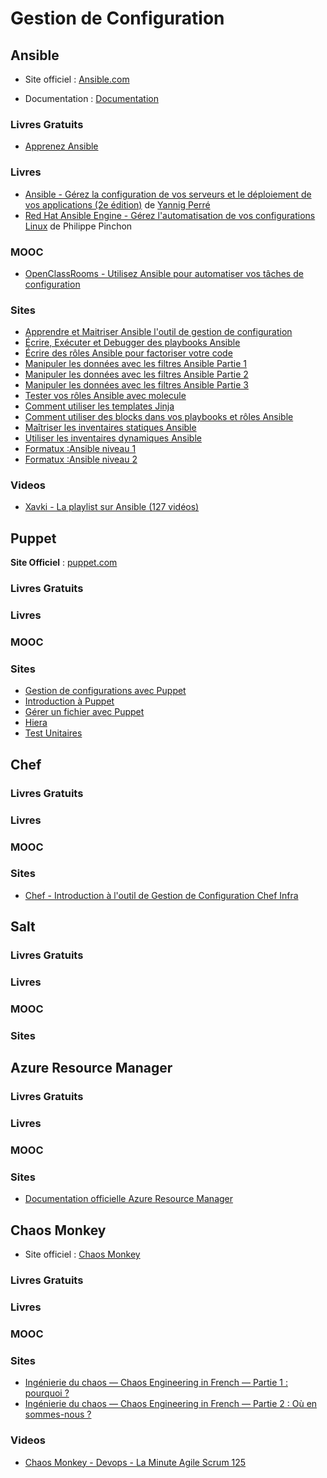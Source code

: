 # Gestion de Configuration

## Ansible

* Site officiel : [Ansible.com](https://www.ansible.com/)

* Documentation : [Documentation](https://docs.ansible.com/ansible/latest/index.html)

### Livres Gratuits

* [Apprenez Ansible](https://riptutorial.com/Download/ansible-fr.pdf)

### Livres

* [Ansible - Gérez la configuration de vos serveurs et le déploiement de vos
  applications (2e édition)](https://amzn.to/3EpmxBp) de [Yannig
  Perré](https://twitter.com/YannigPerre)
* [Red Hat Ansible Engine - Gérez l'automatisation de vos configurations
  Linux](https://amzn.to/3fP937I) de Philippe Pinchon

### MOOC

* [OpenClassRooms - Utilisez Ansible pour automatiser vos tâches de configuration](https://openclassrooms.com/fr/courses/2035796-utilisez-ansible-pour-automatiser-vos-taches-de-configuration)

### Sites

* [Apprendre et Maitriser Ansible l'outil de gestion de configuration](http://blog.stephane-robert.info/post/introduction-ansible/)
* [Écrire, Exécuter et Debugger des playbooks Ansible](https://blog.stephane-robert.info/post/ecriture-de-playbooks-ansible/)
* [Écrire des rôles Ansible pour factoriser votre code](https://blog.stephane-robert.info/post/ansible-ecrire-roles/)
* [Manipuler les données avec les filtres Ansible Partie 1](https://blog.stephane-robert.info/post/ansible-filtres-advanced/)
* [Manipuler les données avec les filtres Ansible Partie 2](https://blog.stephane-robert.info/post/ansible-filtres-advanced-2/)
* [Manipuler les données avec les filtres Ansible Partie 3](https://blog.stephane-robert.info/post/ansible-filtres-advanced-3/)
* [Tester vos rôles Ansible avec molecule](https://blog.stephane-robert.info/post/ansible-molecule/)
* [Comment utiliser les templates Jinja](https://blog.stephane-robert.info/post/ansible-template-jinja/)
* [Comment utiliser des blocks dans vos playbooks et rôles Ansible](https://blog.stephane-robert.info/post/ansible-blocks/)
* [Maîtriser les inventaires statiques Ansible](https://blog.stephane-robert.info/post/ansible-inventaire-static-precedence-tips/)
* [Utiliser les inventaires dynamiques Ansible](https://blog.stephane-robert.info/post/ansible-inventaire-dynamique-vagrant/)
* [Formatux :Ansible niveau 1](https://www.formatux.fr/formatux-devops/module-020-ansible-niveau1/index.html)
* [Formatux :Ansible niveau 2](https://www.formatux.fr/formatux-devops/module-021-ansible-niveau2/index.html)

### Videos

* [Xavki - La playlist sur Ansible (127 vidéos)](https://www.youtube.com/playlist?list=PLn6POgpklwWoCpLKOSw3mXCqbRocnhrh-)

## Puppet

**Site Officiel** : [puppet.com](https://puppet.com/)

### Livres Gratuits

### Livres

### MOOC

### Sites

* [Gestion de configurations avec Puppet](https://www.formatux.fr/formatux-devops/module-010-puppet/index.html)
* [Introduction à Puppet](https://blog.stephane-robert.info/post/introduction-puppet/)
* [Gérer un fichier avec Puppet](https://blog.engineering.publicissapient.fr/2014/01/20/puppet-recipes-01-gerer-un-fichier-avec-puppet/)
* [Hiera](https://blog.engineering.publicissapient.fr/2014/02/19/puppet-recipes-02-hiera/)
* [Test Unitaires](https://blog.engineering.publicissapient.fr/2014/05/21/puppet-recipes-03-tests-unitaires/)

## Chef

### Livres Gratuits

### Livres

### MOOC

### Sites

* [Chef - Introduction à l'outil de Gestion de Configuration Chef Infra](http://localhost:1313/post/introduction-chef-solo/)

## Salt

### Livres Gratuits

### Livres

### MOOC

### Sites

## Azure Resource Manager

### Livres Gratuits

### Livres

### MOOC

### Sites

* [Documentation officielle Azure Resource Manager](https://learn.microsoft.com/fr-fr/azure/azure-resource-manager/management/)

## Chaos Monkey

* Site officiel : [Chaos Monkey](https://netflix.github.io/chaosmonkey/)

### Livres Gratuits

### Livres

### MOOC

### Sites

* [Ingénierie du chaos — Chaos Engineering in French — Partie 1 : pourquoi ?](https://medium.com/@crochefolle/ingénierie-du-chaos-chaos-engineering-in-french-ea17310c8824)
* [Ingénierie du chaos — Chaos Engineering in French — Partie 2 : Où en sommes-nous ?](https://medium.com/paris-chaos-engineering-community/ingénierie-du-chaos-chaos-engineering-in-french-partie-2-où-en-sommes-nous-8e899e519832)

### Videos

* [Chaos Monkey - Devops - La Minute Agile Scrum 125](https://www.youtube.com/watch?v=zM5KE1DC9U0&t=159s)
